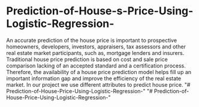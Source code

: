 # Prediction-of-House-s-Price-Using-Logistic-Regression-
An accurate prediction of the house price is important to prospective homeowners, developers, investors, appraisers, tax assessors and other real estate market participants, such as, mortgage lenders and insurers. Traditional house price prediction is based on cost and sale price comparison lacking of an accepted standard and a certification process. Therefore, the availability of a house price prediction model helps fill up an important information gap and improve the efficiency of the real estate market. In our project we use different attributes to predict house price.
"# Prediction-of-House-Price-Using-Logistic-Regression-" 
"# Prediction-of-House-Price-Using-Logistic-Regression-" 
